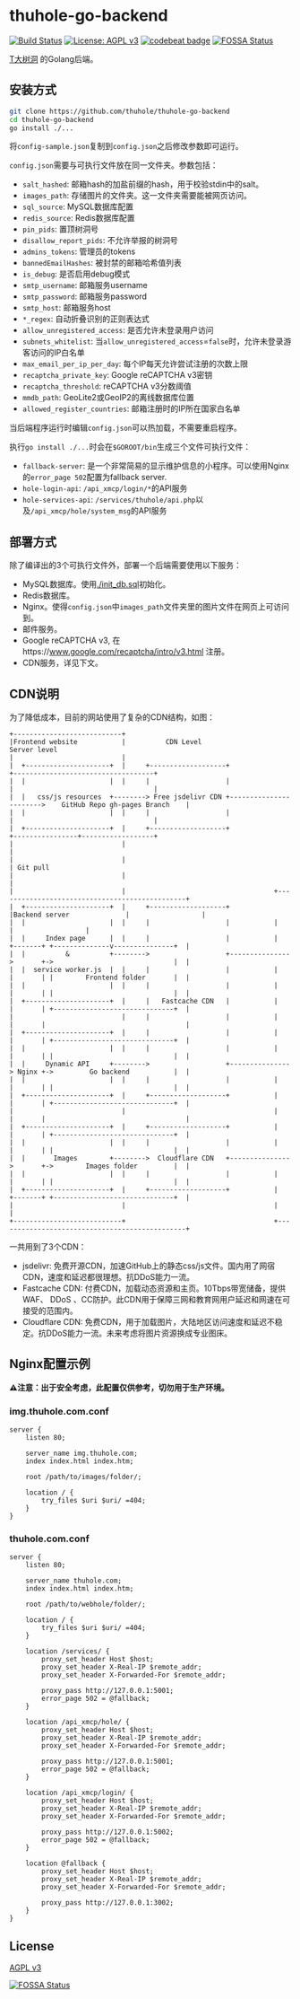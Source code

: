 # thuhole-go-backend

[![Build Status](https://travis-ci.com/thuhole/thuhole-go-backend.svg?branch=master)](https://travis-ci.com/thuhole/thuhole-go-backend)
[![License: AGPL v3](https://img.shields.io/badge/License-AGPL%20v3-blue.svg)](https://www.gnu.org/licenses/agpl-3.0)
[![codebeat badge](https://codebeat.co/badges/d465de5a-345f-4fe8-9f23-ad089691d78d)](https://codebeat.co/projects/github-com-thuhole-thuhole-go-backend-master)
[![FOSSA Status](https://app.fossa.com/api/projects/git%2Bgithub.com%2Fthuhole%2Fthuhole-go-backend.svg?type=shield)](https://app.fossa.com/projects/git%2Bgithub.com%2Fthuhole%2Fthuhole-go-backend?ref=badge_shield)

[T大树洞](https://thuhole.com/) 的Golang后端。

## 安装方式
```bash
git clone https://github.com/thuhole/thuhole-go-backend
cd thuhole-go-backend
go install ./...
```

将`config-sample.json`复制到`config.json`之后修改参数即可运行。

`config.json`需要与可执行文件放在同一文件夹。参数包括：
- `salt_hashed`: 邮箱hash的加盐前缀的hash，用于校验stdin中的salt。
- `images_path`: 存储图片的文件夹。这一文件夹需要能被网页访问。
- `sql_source`: MySQL数据库配置
- `redis_source`: Redis数据库配置
- `pin_pids`: 置顶树洞号
- `disallow_report_pids`: 不允许举报的树洞号
- `admins_tokens`: 管理员的tokens
- `bannedEmailHashes`: 被封禁的邮箱哈希值列表
- `is_debug`: 是否启用debug模式
- `smtp_username`: 邮箱服务username
- `smtp_password`: 邮箱服务password
- `smtp_host`: 邮箱服务host
- `*_regex`: 自动折叠识别的正则表达式
- `allow_unregistered_access`: 是否允许未登录用户访问
- `subnets_whitelist`: 当`allow_unregistered_access`=`false`时，允许未登录游客访问的IP白名单
- `max_email_per_ip_per_day`: 每个IP每天允许尝试注册的次数上限
- `recaptcha_private_key`: Google reCAPTCHA v3密钥
- `recaptcha_threshold`: reCAPTCHA v3分数阈值
- `mmdb_path`: GeoLite2或GeoIP2的离线数据库位置
- `allowed_register_countries`: 邮箱注册时的IP所在国家白名单

当后端程序运行时编辑`config.json`可以热加载，不需要重启程序。

执行`go install ./...`时会在`$GOROOT/bin`生成三个文件可执行文件：
- `fallback-server`: 是一个非常简易的显示维护信息的小程序。可以使用Nginx的`error_page 502`配置为fallback server.
- `hole-login-api`: `/api_xmcp/login/*`的API服务
- `hole-services-api`: `/services/thuhole/api.php`以及`/api_xmcp/hole/system_msg`的API服务

## 部署方式

除了编译出的3个可执行文件外，部署一个后端需要使用以下服务：
- MySQL数据库。使用[./init_db.sql](./init_db.sql)初始化。
- Redis数据库。
- Nginx。使得`config.json`中`images_path`文件夹里的图片文件在网页上可访问到。
- 邮件服务。
- Google reCAPTCHA v3, 在https://www.google.com/recaptcha/intro/v3.html 注册。
- CDN服务，详见下文。

## CDN说明
为了降低成本，目前的网站使用了复杂的CDN结构，如图：
```
+---------------------------+
|Frontend website           |          CDN Level                                      Server level
|                           |
|  +---------------------+  |     +-------------------+                       +-----------------------------------+
|  |                     |  |     |                   |                       |                                   |
|  |   css/js resources  +--------> Free jsdelivr CDN +----------------------->    GitHub Repo gh-pages Branch    |
|  |                     |  |     |                   |                       |                                   |
|  +---------------------+  |     +-------------------+                       +----------------+------------------+
|                           |                                                                  |
|                           |                                                                  | Git pull
|                           |                                                                  |
|                           |                                     +-----------------------------------------------+
|  +---------------------+  |     +-------------------+           |Backend server              |                  |
|  |                     |  |     |                   |           |                            |                  |
|  |     Index page      |  |     |                   |           |   +-------+ +--------------v---------------+  |
|  |          &          +-------->                   +--------------->       +->                              |  |
|  |  service worker.js  |  |     |                   |           |   |       | |        Frontend folder       |  |
|  |                     |  |     |                   |           |   |       | |                              |  |
|  +---------------------+  |     |   Fastcache CDN   |           |   |       | +------------------------------+  |
|                           |     |                   |           |   |       |                                   |
|  +---------------------+  |     |                   |           |   |       | +------------------------------+  |
|  |                     |  |     |                   |           |   |       | |                              |  |
|  |     Dynamic API     +-------->                   +---------------> Nginx +->         Go backend           |  |
|  |                     |  |     |                   |           |   |       | |                              |  |
|  +---------------------+  |     +-------------------+           |   |       | +------------------------------+  |
|                           |                                     |   |       |                                   |
|  +---------------------+  |     +-------------------+           |   |       | +------------------------------+  |
|  |                     |  |     |                   |           |   |       | |                              |  |
|  |       Images        +-------->  Cloudflare CDN   +--------------->       +->        Images folder         |  |
|  |                     |  |     |                   |           |   |       | |                              |  |
|  +---------------------+  |     +-------------------+           |   +-------+ +------------------------------+  |
|                           |                                     |                                               |
+---------------------------+                                     +-----------------------------------------------+
```
一共用到了3个CDN：
- jsdelivr: 免费开源CDN，加速GitHub上的静态css/js文件。国内用了网宿CDN，速度和延迟都很理想。抗DDoS能力一流。
- Fastcache CDN: 付费CDN，加载动态资源和主页。10Tbps带宽储备，提供WAF、 DDoS 、CC防护。此CDN用于保障三网和教育网用户延迟和网速在可接受的范围内。
- Cloudflare CDN: 免费CDN，用于加载图片，大陆地区访问速度和延迟不稳定。抗DDoS能力一流。未来考虑将图片资源换成专业图床。

## Nginx配置示例

**⚠注意：出于安全考虑，此配置仅供参考，切勿用于生产环境。**

### img.thuhole.com.conf
```
server {
    listen 80;

    server_name img.thuhole.com;
    index index.html index.htm;

    root /path/to/images/folder/;

    location / {
        try_files $uri $uri/ =404;
    }
}
```
### thuhole.com.conf
```
server {
    listen 80;

    server_name thuhole.com;
    index index.html index.htm;

    root /path/to/webhole/folder/;

    location / {
        try_files $uri $uri/ =404;
    }

    location /services/ {
        proxy_set_header Host $host;
        proxy_set_header X-Real-IP $remote_addr;
        proxy_set_header X-Forwarded-For $remote_addr;

        proxy_pass http://127.0.0.1:5001;
        error_page 502 = @fallback;
    }

    location /api_xmcp/hole/ {
        proxy_set_header Host $host;
        proxy_set_header X-Real-IP $remote_addr;
        proxy_set_header X-Forwarded-For $remote_addr;

        proxy_pass http://127.0.0.1:5001;
        error_page 502 = @fallback;
    }

    location /api_xmcp/login/ {
        proxy_set_header Host $host;
        proxy_set_header X-Real-IP $remote_addr;
        proxy_set_header X-Forwarded-For $remote_addr;

        proxy_pass http://127.0.0.1:5002;
        error_page 502 = @fallback;
    }

    location @fallback {
        proxy_set_header Host $host;
        proxy_set_header X-Real-IP $remote_addr;
        proxy_set_header X-Forwarded-For $remote_addr;

        proxy_pass http://127.0.0.1:3002;
    }
}
```

## License
[AGPL v3](./LICENSE)


[![FOSSA Status](https://app.fossa.com/api/projects/git%2Bgithub.com%2Fthuhole%2Fthuhole-go-backend.svg?type=large)](https://app.fossa.com/projects/git%2Bgithub.com%2Fthuhole%2Fthuhole-go-backend?ref=badge_large)
